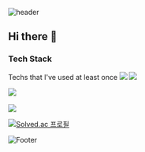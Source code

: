 ![header](https://capsule-render.vercel.app/api?type=waving&color=auto&height=100&section=header)

## Hi there 👋



### Tech Stack <br>
Techs that I've used at least once
<img src="https://img.shields.io/badge/Firebase-FFCA28?style=flat-square&logo=firebase&logoColor=white"/>
<img src="https://img.shields.io/badge/HTML5-E34F26?style=flat-square&logo=firebase&logoColor=white"/>






<img src="https://github-readme-stats.vercel.app/api/top-langs/?username=hy30n80&layout=compact"><br><br>
<img src="https://github-readme-stats.vercel.app/api?username=hy30n80&show_icons=true">

[![Solved.ac
프로필](http://mazassumnida.wtf/api/v2/generate_badge?boj=hy30n80)](https://solved.ac/hy30n80)

![Footer](https://capsule-render.vercel.app/api?type=waving&color=auto&height=100&section=footer)
